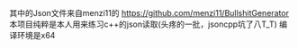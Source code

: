 其中的Json文件来自menzi11的
https://github.com/menzi11/BullshitGenerator
本项目纯粹是本人用来练习c++的json读取(头疼的一批，jsoncpp坑了八T_T)
编译环境是x64
